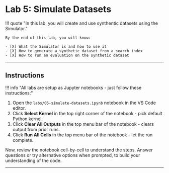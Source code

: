 # Lab 5: Simulate Datasets

!!! quote "In this lab, you will create and use synthentic datasets using the Simulator."

    By the end of this lab, you will know:

    - [X] What the Simulator is and how to use it
    - [X] How to generate a synthetic dataset from a search index
    - [X] How to run an evaluation on the synthetic dataset

---

## Instructions

!!! info "All labs are setup as Jupyter notebooks - just follow these instructions:"

1. Open the `labs/05-simulate-datasets.ipynb` notebook in the VS Code editor.
1. Click **Select Kernel** in the top right corner of the notebook - pick default Python kernel.
1. Click **Clear All Outputs** in the top menu bar of the notebook - clears output from prior runs.
1. Click **Run All Cells** in the top menu bar of the notebook - let the run complete.

Now, review the notebook cell-by-cell to understand the steps. Answer questions or try alternative options when prompted, to build your understanding of the code.

---
